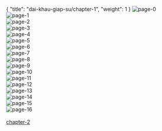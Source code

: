 { "title": "dai-khau-giap-su/chapter-1", "weight": 1 }
<img src="dai-khau-giap-su_0001_00-34e5975c8b62068d8279235be4c74eb3.webp" alt="page-0" origin="http://storage.fshare.vn/Test-vechai/1486446317-Dai-Khau-Giap-Su-Chapter-1-Hamtruyenvn-ve-chai-01.jpg"><br/>
<img src="dai-khau-giap-su_0001_01-6849ba44a7deab8bb2b2e188e6e988d9.webp" alt="page-1" origin="http://storage.fshare.vn/Test-vechai/1486446317-Dai-Khau-Giap-Su-Chapter-1-Hamtruyenvn-ve-chai-02.jpg"><br/>
<img src="dai-khau-giap-su_0001_02-c11c98be493bacb4b7e3494873f6bba0.webp" alt="page-2" origin="http://storage.fshare.vn/Test-vechai/1486446317-Dai-Khau-Giap-Su-Chapter-1-Hamtruyenvn-ve-chai-03.jpg"><br/>
<img src="dai-khau-giap-su_0001_03-8c70edd84de445af4476e053aa522df3.webp" alt="page-3" origin="http://storage.fshare.vn/Test-vechai/1486446317-Dai-Khau-Giap-Su-Chapter-1-Hamtruyenvn-ve-chai-04.jpg"><br/>
<img src="dai-khau-giap-su_0001_04-78456e96ca0b38cb4557a0b70b7df702.webp" alt="page-4" origin="http://storage.fshare.vn/Test-vechai/1486446317-Dai-Khau-Giap-Su-Chapter-1-Hamtruyenvn-ve-chai-05.jpg"><br/>
<img src="dai-khau-giap-su_0001_05-2905c9755abe6e1a2e17f70e803610ff.webp" alt="page-5" origin="http://storage.fshare.vn/Test-vechai/1486446317-Dai-Khau-Giap-Su-Chapter-1-Hamtruyenvn-ve-chai-06.jpg"><br/>
<img src="dai-khau-giap-su_0001_06-d0869399e62ae21fee2d42ad9911a912.webp" alt="page-6" origin="http://storage.fshare.vn/Test-vechai/1486446317-Dai-Khau-Giap-Su-Chapter-1-Hamtruyenvn-ve-chai-07.jpg"><br/>
<img src="dai-khau-giap-su_0001_07-4bcf7be343cbea215450c975c83d13c9.webp" alt="page-7" origin="http://storage.fshare.vn/Test-vechai/1486446317-Dai-Khau-Giap-Su-Chapter-1-Hamtruyenvn-ve-chai-08.jpg"><br/>
<img src="dai-khau-giap-su_0001_08-ba52fb6209e34f7f7aa44517975ed86d.webp" alt="page-8" origin="http://storage.fshare.vn/Test-vechai/1486446317-Dai-Khau-Giap-Su-Chapter-1-Hamtruyenvn-ve-chai-09.jpg"><br/>
<img src="dai-khau-giap-su_0001_09-0cfb31ad75c37f2ad28599a0da91550b.webp" alt="page-9" origin="http://storage.fshare.vn/Test-vechai/1486446317-Dai-Khau-Giap-Su-Chapter-1-Hamtruyenvn-ve-chai-10.jpg"><br/>
<img src="dai-khau-giap-su_0001_10-5176c4e4f92afa6a41b256c09344b63c.webp" alt="page-10" origin="http://storage.fshare.vn/Test-vechai/1486446317-Dai-Khau-Giap-Su-Chapter-1-Hamtruyenvn-ve-chai-11.jpg"><br/>
<img src="dai-khau-giap-su_0001_11-1413d66d903d7201c243186255c6c55c.webp" alt="page-11" origin="http://storage.fshare.vn/Test-vechai/1486446317-Dai-Khau-Giap-Su-Chapter-1-Hamtruyenvn-ve-chai-12.jpg"><br/>
<img src="dai-khau-giap-su_0001_12-d96cce47aa006844e70947ac2c7105bb.webp" alt="page-12" origin="http://storage.fshare.vn/Test-vechai/1486446317-Dai-Khau-Giap-Su-Chapter-1-Hamtruyenvn-ve-chai-13.jpg"><br/>
<img src="dai-khau-giap-su_0001_13-70059b35b4ceff11815512792bd05bdf.webp" alt="page-13" origin="http://storage.fshare.vn/Test-vechai/1486446317-Dai-Khau-Giap-Su-Chapter-1-Hamtruyenvn-ve-chai-14.jpg"><br/>
<img src="http://storage.fshare.vn/Test-vechai/1486446317-Dai-Khau-Giap-Su-Chapter-1-Hamtruyenvn-ve-chai-15.jpg" alt="page-14" origin="http://storage.fshare.vn/Test-vechai/1486446317-Dai-Khau-Giap-Su-Chapter-1-Hamtruyenvn-ve-chai-15.jpg"><br/>
<img src="dai-khau-giap-su_0001_15-48907308559195caf4dba31cbf078228.webp" alt="page-15" origin="http://storage.fshare.vn/Test-vechai/1486446317-Dai-Khau-Giap-Su-Chapter-1-Hamtruyenvn-ve-chai-16.jpg"><br/>
<img src="dai-khau-giap-su_0001_16-800x1177-f5cb8e9246d13e9670f0344df7665c95.webp" alt="page-16" origin="http://storage.fshare.vn/Test-vechai/1486446317-Dai-Khau-Giap-Su-Chapter-1-Hamtruyenvn-ve-chai-17.jpg"><br/>
<br/><a class="nextchap" href="/dai-khau-giap-su/chapter-2">chapter-2</a>
